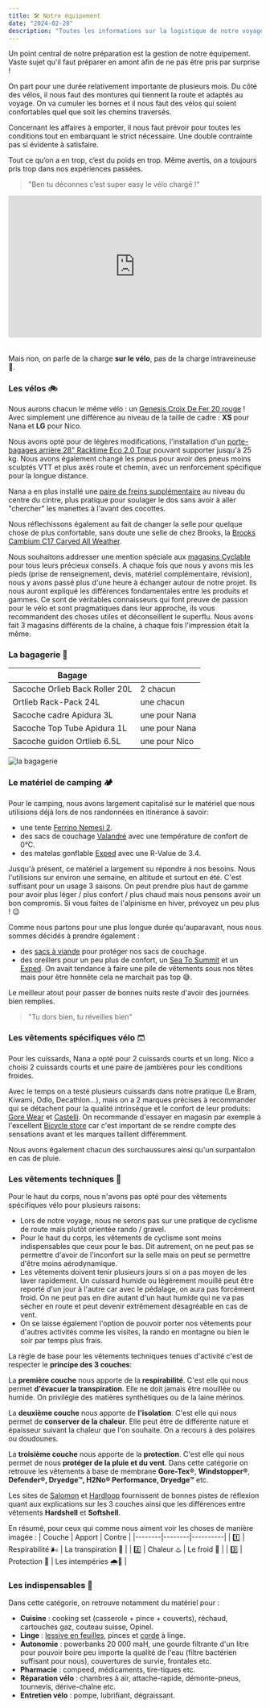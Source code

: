 ```yaml
---
title: 🛠️ Notre équipement
date: "2024-02-28"
description: "Toutes les informations sur la logistique de notre voyage : le choix des montures, le matériel de camping, les vêtements techniques et plus encore."
---
```


Un point central de notre préparation est la gestion de notre équipement. Vaste sujet qu'il faut préparer en amont afin de ne pas être pris par surprise !

On part pour une durée relativement importante de plusieurs mois. Du côté des vélos, il nous faut des montures qui tiennent la route et adaptés au voyage. On va cumuler les bornes et il nous faut des vélos qui soient confortables quel que soit les chemins traversés.

Concernant les affaires à emporter, il nous faut prévoir pour toutes les conditions tout en embarquant le strict nécessaire. Une double contrainte pas si évidente à satisfaire.

Tout ce qu’on a en trop, c’est du poids en trop. Même avertis, on a toujours pris trop dans nos expériences passées.

> "Ben tu déconnes c’est super easy le vélo chargé !"

<div style="width:100%;height:0;padding-bottom:56%;margin-bottom:2rem;position:relative;"><iframe src="https://giphy.com/embed/2XflxzFm1sop5YFtLP2" width="100%" height="100%" style="position:absolute" frameBorder="0" class="giphy-embed" allowFullScreen></iframe></div>

Mais non, on parle de la charge **sur le vélo**, pas de la charge intraveineuse 🤭.

### Les vélos 🚲

Nous aurons chacun le même vélo : un [Genesis Croix De Fer 20 rouge](https://www.genesisbikes.co.uk/genesis-croix-de-fer-20-vargn21040) ! Avec simplement une différence au niveau de la taille de cadre : **XS** pour Nana et **LG** pour Nico.

Nous avons opté pour de légères modifications, l'installation d'un [porte-bagages arrière 28" Racktime Eco 2.0 Tour](https://www.cyclable.com/16631-porte-bagages-velo-arriere-racktime-eco-20-tour.html#/diametre_de_roue-28_pouces) pouvant supporter jusqu'à 25 kg. Nous avons également changé les pneus pour avoir des pneus moins sculptés VTT et plus axés route et chemin, avec un renforcement spécifique pour la longue distance.

Nana a en plus installé une [paire de freins supplémentaire](https://www.xlc-parts.com/fr-fr/paire-levier-supplementaire-xlc-cross-o-318-mm-emballage-ls-bl-x01/) au niveau du centre du cintre, plus pratique pour soulager le dos sans avoir à aller "chercher" les manettes à l'avant des cocottes.

Nous réflechissons également au fait de changer la selle pour quelque chose de plus confortable, sans doute une selle de chez Brooks, la [Brooks Cambium C17 Carved All Weather](https://www.brooksengland.com/en_eu/c17-carved.html).

Nous souhaitons addresser une mention spéciale aux [magasins Cyclable](https://www.cyclable.com/) pour tous leurs précieux conseils. A chaque fois que nous y avons mis les pieds (prise de renseignement, devis, matériel complémentaire, révision), nous y avons passé plus d'une heure à échanger autour de notre projet. Ils nous auront expliqué les différences fondamentales entre les produits et gammes. Ce sont de véritables connaisseurs qui font preuve de passion pour le vélo et sont pragmatiques dans leur approche, ils vous recommandent des choses utiles et déconseillent le superflu. Nous avons fait 3 magasins différents de la chaîne, à chaque fois l'impression était la même.

### La bagagerie 🧳

| Bagage                         |               |
| ------------------------------ | ------------- |
| Sacoche Orlieb Back Roller 20L | 2 chacun      |
| Ortlieb Rack-Pack 24L          | une chacun    |
| Sacoche cadre Apidura 3L       | une pour Nana |
| Sacoche Top Tube Apidura 1L    | une pour Nana |
| Sacoche guidon Ortlieb 6.5L    | une pour Nico |

![la bagagerie](bagagerie.jpeg)

### Le matériel de camping 🏕️

Pour le camping, nous avons largement capitalisé sur le matériel que nous utilisions déjà lors de nos randonnées en itinérance à savoir:

- une tente [Ferrino Nemesi 2](https://www.snowleader.com/nemesi-2-FERR00005.html).
- des sacs de couchage [Valandré](https://fr.valandre.com/) avec une température de confort de 0°C.
- des matelas gonflable [Exped](https://www.snowleader.com/synmat-lite-5-m-EXPE00088.html) avec une R-Value de 3.4.

Jusqu'à présent, ce matériel a largement su répondre à nos besoins. Nous l'utilisions sur environ une semaine, en altitude et surtout en été. C'est suffisant pour un usage 3 saisons. On peut prendre plus haut de gamme pour avoir plus léger / plus confort / plus chaud mais nous pensons avoir un bon compromis. Si vous faites de l'alpinisme en hiver, prévoyez un peu plus ! 😉

Comme nous partons pour une plus longue durée qu'auparavant, nous nous sommes décidés à prendre également :

- des [sacs à viande](https://www.aventurenordique.com/cocoon-thermolite-performer-travel-sheet-mummy-liner.html) pour protéger nos sacs de couchage.
- des oreillers pour un peu plus de confort, un [Sea To Summit](https://seatosummit.fr/fr/ultralight/565-445-oreiller-aero-ultralight-regular.html) et un [Exped](https://www.exped.com/fr/produits/oreillers/ultra-pillow). On avait tendance à faire une pile de vêtements sous nos têtes mais pour être honnête cela ne marchait pas top 😅.

Le meilleur atout pour passer de bonnes nuits reste d'avoir des journées bien remplies.

> "Tu dors bien, tu réveilles bien"

### Les vêtements spécifiques vélo 🩳

Pour les cuissards, Nana a opté pour 2 cuissards courts et un long. Nico a choisi 2 cuissards courts et une paire de jambières pour les conditions froides.

Avec le temps on a testé plusieurs cuissards dans notre pratique (Le Bram, Kiwami, Odlo, Decathlon...), mais on a 2 marques précises à recommander qui se détachent pour la qualité intrinséque et le confort de leur produits: [Gore Wear](https://www.gorewear.com/) et [Castelli](https://www.castelli-cycling.com/). On recommande d'essayer en magasin par exemple à l'excellent [Bicycle store](https://www.bicyclestore.fr/) car c'est important de se rendre compte des sensations avant et les marques taillent différemment.

Nous avons également chacun des surchaussures ainsi qu'un surpantalon en cas de pluie.

### Les vêtements techniques 👕

Pour le haut du corps, nous n'avons pas opté pour des vêtements spécifiques vélo pour plusieurs raisons:

- Lors de notre voyage, nous ne serons pas sur une pratique de cyclisme de route mais plutôt orientée rando / gravel.
- Pour le haut du corps, les vêtements de cyclisme sont moins indispensables que ceux pour le bas. Dit autrement, on ne peut pas se permettre d'avoir de l'inconfort sur la selle mais on peut se permettre d'être moins aérodynamique.
- Les vêtements doivent tenir plusieurs jours si on a pas moyen de les laver rapidement. Un cuissard humide ou légèrement mouillé peut être reporté d'un jour à l'autre car avec le pédalage, on aura pas forcément froid. On ne peut pas en dire autant d'un haut humide qui ne va pas sécher en route et peut devenir extrêmement désagréable en cas de vent.
- On se laisse également l'option de pouvoir porter nos vêtements pour d'autres activités comme les visites, la rando en montagne ou bien le soir par temps plus frais.

La règle de base pour les vêtements techniques tenues d'activité c'est de respecter le **principe des 3 couches**:

La **première couche** nous apporte de la **respirabilité**. C'est elle qui nous permet **d'évacuer la transpiration**. Elle ne doit jamais être mouillée ou humide. On privilégie des matières synthétiques ou de la laine mérinos.

La **deuxième couche** nous apporte de **l'isolation**. C'est elle qui nous permet de **conserver de la chaleur**. Elle peut être de différente nature et épaisseur suivant la chaleur que l'on souhaite. On a recours à des polaires ou doudounes.

La **troisième couche** nous apporte de la **protection**. C'est elle qui nous permet de nous **protéger de la pluie et du vent**. Dans cette catégorie on retrouve les vêtements à base de membrane **Gore-Tex®**, **Windstopper®**, **Defender®, **Dryedge™**, **H2No® Performance**, Dryedge™** etc.

Les sites de [Salomon](https://www.salomon.com/fr-fr/running/trail-running-advices/how-properly-dress-layers-the-three-layer-system) et [Hardloop](https://www.hardloop.fr/article/0313-hardshell-ou-softshell-telle-est-la-question) fournissent de bonnes pistes de réflexion quant aux explications sur les 3 couches ainsi que les différences entre vêtements **Hardshell** et **Softshell**.

En résumé, pour ceux qui comme nous aiment voir les choses de manière imagée :
| Couche | Apport | Contre |
|--------|--------|----------|
| 1️⃣ | Respirabilité 🌬️ | La transpiration 🥵 |
| 2️⃣ | Chaleur ♨️ | Le froid 🥶 |
| 3️⃣ | Protection 👮 | Les intempéries 🌧️💨 |

### Les indispensables 🧰

Dans cette catégorie, on retrouve notamment du matériel pour :

- **Cuisine** : cooking set (casserole + pince + couverts), réchaud, cartouches gaz, couteau suisse, Opinel.
- **Linge** : [lessive en feuilles](https://www.dr-beckmann.fr/nos-produits/detail/feuilles-magiques-lessive-en-feuilles-lessentielle/), pinces et [corde](https://seatosummit.com/products/lite-line-clothesline) à linge.
- **Autonomie** : powerbanks 20 000 maH, une gourde filtrante d'un litre pour pouvoir boire peu importe la qualité de l'eau (filtre bactérien suffisant pour nous), couvertures de survie, frontales etc.
- **Pharmacie** : compeed, médicaments, tire-tiques etc.
- **Réparation vélo** : chambres à air, attache-rapide, démonte-pneus, tournevis, dérive-chaîne etc.
- **Entretien vélo** : pompe, lubrifiant, dégraissant.
